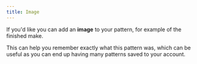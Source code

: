 ```yaml
---
title: Image
---
```


If you'd like you can add an **image** to your pattern, for example of the finished make.

This can help you remember exactly what this pattern was, which can be useful as you can end up having many patterns saved to your account.

